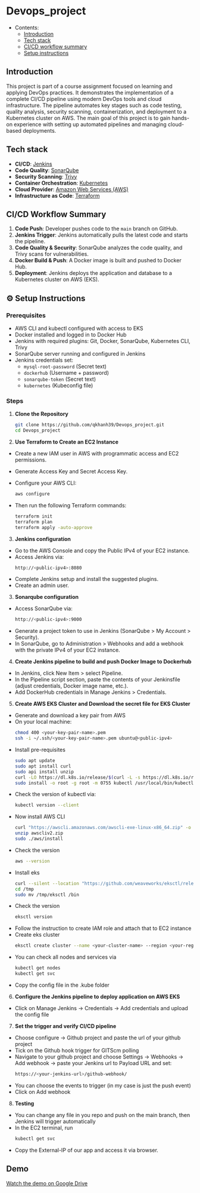 # Devops_project

* Contents:
    * [Introduction](#introduction)
    * [Tech stack](#techstack)
    * [CI/CD workflow summary](#workflow)
    * [Setup instructions](#setup)


## Introduction
This project is part of a course assignment focused on learning and applying DevOps practices. It demonstrates the implementation of a complete CI/CD pipeline using modern DevOps tools and cloud infrastructure.
The pipeline automates key stages such as code testing, quality analysis, security scanning, containerization, and deployment to a Kubernetes cluster on AWS. The main goal of this project is to gain hands-on experience with setting up automated pipelines and managing cloud-based deployments.

## Tech stack
- **CI/CD**: [Jenkins](https://www.jenkins.io/)
- **Code Quality**: [SonarQube](https://www.sonarqube.org/)
- **Security Scanning**: [Trivy](https://github.com/aquasecurity/trivy)
- **Container Orchestration**: [Kubernetes](https://kubernetes.io/)
- **Cloud Provider**: [Amazon Web Services (AWS)](https://aws.amazon.com/)
- **Infrastructure as Code**: [Terraform](https://developer.hashicorp.com/terraform)

## CI/CD Workflow Summary
1. **Code Push**: Developer pushes code to the `main` branch on GitHub.
2. **Jenkins Trigger**: Jenkins automatically pulls the latest code and starts the pipeline.
3. **Code Quality & Security**: SonarQube analyzes the code quality, and Trivy scans for vulnerabilities.
4. **Docker Build & Push**: A Docker image is built and pushed to Docker Hub.
5. **Deployment**: Jenkins deploys the application and database to a Kubernetes cluster on AWS (EKS).

## ⚙️ Setup Instructions

### Prerequisites
- AWS CLI and kubectl configured with access to EKS
- Docker installed and logged in to Docker Hub
- Jenkins with required plugins: Git, Docker, SonarQube, Kubernetes CLI, Trivy
- SonarQube server running and configured in Jenkins
- Jenkins credentials set:
  - `mysql-root-password` (Secret text)
  - `dockerhub` (Username + password)
  - `sonarqube-token` (Secret text)
  - `kubernetes` (Kubeconfig file)

### Steps

1. **Clone the Repository**  
   ```bash
   git clone https://github.com/qkhanh39/Devops_project.git
   cd Devops_project

2. **Use Terraform to Create an EC2 Instance**

- Create a new IAM user in AWS with programmatic access and EC2 permissions.
- Generate Access Key and Secret Access Key.
- Configure your AWS CLI:
  
  ```bash
  aws configure
- Then run the following Terraform commands:
    ```bash
    terraform init
    terraform plan
    terraform apply -auto-approve

3. **Jenkins configuration**
- Go to the AWS Console and copy the Public IPv4 of your EC2 instance.
- Access Jenkins via:
    ```bash
    http://<public-ipv4>:8080
- Complete Jenkins setup and install the suggested plugins.
- Create an admin user.

3. **Sonarqube configuration**
- Access SonarQube via:
    ```bash
    http://<public-ipv4>:9000
- Generate a project token to use in Jenkins (SonarQube > My Account > Security).
- In SonarQube, go to Administration > Webhooks and add a webhook with the private IPv4 of your EC2 instance.

4. **Create Jenkins pipeline to build and push Docker Image to Dockerhub**
- In Jenkins, click New Item > select Pipeline.
- In the Pipeline script section, paste the contents of your Jenkinsfile (adjust credentials, Docker image name, etc.).
- Add DockerHub credentials in Manage Jenkins > Credentials.
5. **Create AWS EKS Cluster and Download the secret file for EKS Cluster**
- Generate and download a key pair from AWS
- On your local machine:    
    ```bash
    chmod 400 <your-key-pair-name>.pem
    ssh -i ~/.ssh/<your-key-pair-name>.pem ubuntu@<public-ipv4>
- Install pre-requisites
    ```bash
    sudo apt update
    sudo apt install curl
    sudo api install unzip
    curl -LO https://dl.k8s.io/release/$(curl -L -s https://dl.k8s.io/release/stable.txt)/bin/linux/amd64/kubectl
    sudo install -o root -g root -m 0755 kubectl /usr/local/bin/kubectl
- Check the version of kubectl via:
    ```bash
    kubectl version --client
- Now install AWS CLI
    ```bash
    curl "https://awscli.amazonaws.com/awscli-exe-linux-x86_64.zip" -o "awscliv2.zip"
    unzip awscliv2.zip
    sudo ./aws/install
- Check the version
    ```bash
    aws --version
- Install eks
    ```bash
    curl --silent --location "https://github.com/weaveworks/eksctl/releases/latest/download/eksctl_$(uname -s)_amd64.tar.gz" | tar xz -C /tmp
    cd /tmp
    sudo mv /tmp/eksctl /bin
- Check the version
    ```bash 
    eksctl version
- Follow the instruction to create IAM role and attach that to EC2 instance
- Create eks cluster
    ```bash
    eksctl create cluster --name <your-cluster-name> --region <your-region> --note-type <your-node-type> --managed --nodes <number-of-your-nodes>
- You can check all nodes and services via
    ```bash
    kubectl get nodes
    kubectl get svc
- Copy the config file in the .kube folder

6. **Configure the Jenkins pipeline to deploy application on AWS EKS**
- Click on Manage Jenkins -> Credentials -> Add credentials and upload the config file
7. **Set the trigger and verify CI/CD pipeline**
- Choose configure -> Github project and paste the url of your github project
- Tick on the Github hook trigger for GITScm polling
- Navigate to your github project and choose Settings -> Webhooks -> Add webhook -> paste your Jenkins url to Payload URL and set:
    ```bash
    https://<your-jenkins-url>/github-webhook/
- You can choose the events to trigger (in my case is just the push event)
- Click on Add webhook
8. **Testing**
- You can change any file in you repo and push on the main branch, then Jenkins will trigger automatically
- In the EC2 terminal, run
    ```bash 
    kubectl get svc
- Copy the External-IP of our app and access it via browser.

## Demo
[Watch the demo on Google Drive](https://drive.google.com/drive/folders/16Jsu2winD1ERzgH8HBObsNgSVQ7pJJPj)
